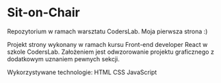 # Sit-on-Chair
Repozytorium w ramach warsztatu CodersLab. 
Moja pierwsza strona :)

Projekt strony wykonany w ramach kursu Front-end developer React w szkole  CodersLab. 
Założeniem jest odwzorowanie projektu graficznego z dodatkowym uznaniem pewnych sekcji.

Wykorzystywane technologie:
HTML
CSS
JavaScript
